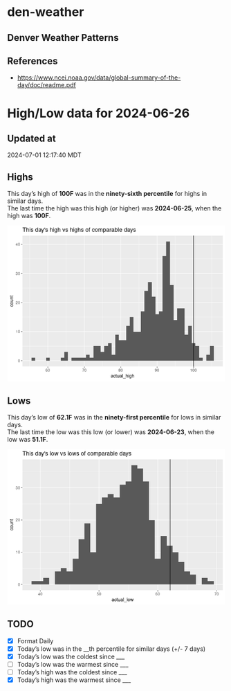 # den-weather


## Denver Weather Patterns

## References

- <https://www.ncei.noaa.gov/data/global-summary-of-the-day/doc/readme.pdf>

# High/Low data for 2024-06-26

## Updated at

2024-07-01 12:17:40 MDT

## Highs

This day’s high of **100F** was in the **ninety-sixth percentile** for
highs in similar days.  
The last time the high was this high (or higher) was **2024-06-25**,
when the high was **100F**.

![](readme_files/figure-commonmark/unnamed-chunk-4-1.png)

## Lows

This day’s low of **62.1F** was in the **ninety-first percentile** for
lows in similar days.  
The last time the low was this low (or lower) was **2024-06-23**, when
the low was **51.1F**.

![](readme_files/figure-commonmark/unnamed-chunk-6-1.png)

## TODO

- [x] Format Daily
- [x] Today’s low was in the \_\_th percentile for similar days (+/- 7
  days)
- [x] Today’s low was the coldest since \_\_\_
- [ ] Today’s low was the warmest since \_\_\_
- [ ] Today’s high was the coldest since \_\_\_
- [x] Today’s high was the warmest since \_\_\_
